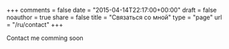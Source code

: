+++
comments = false
date = "2015-04-14T22:17:00+00:00"
draft = false
noauthor = true
share = false
title = "Связаться со мной"
type = "page"
url = "/ru/contact"
+++

Contact me comming soon